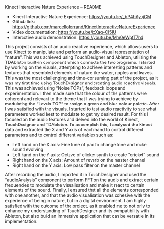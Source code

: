 Kinect Interactive Nature Experience – README
- Kinect Interactive Nature Experience: https://youtu.be/_bP4hAyujCM
- Github link: https://github.com/marcelloferrand/KinectInteractiveNatureExperience
- Video documentation: https://youtu.be/ixXaq-CI5lU
- Interactive audio demonstration: https://youtu.be/Mm0eWptT7h4


This project consists of an audio reactive experience, which allows users to use Kinect to manipulate and perform an audio-visual representation of “nature”.
This was achieved using TouchDesigner and Ableton, utilising the TDAbleton built-in component which connects the two programs.
I started by working on the visuals, attempting to achieve interesting patterns and textures that resembled elements of nature like water, ripples and leaves. This was the most challenging and time-consuming part of the project, as it was my first time using TouchDesigner and creating audio reactive visuals. This was achieved using “Noise TOPs”, feedback loops and experimentation. I then made sure that the colour of the patterns were coherent and relevant to the theme that I was trying to achieve by modulating the “Levels TOP” to assign a green and blue colour palette. 
After I was satisfied with the visuals, I started to test audio reactivity to see what parameters worked best to modulate to get my desired result.
For this I focused on the audio features and delved into the world of Kinect, TouchDesigner and TDAbleton. To accomplish this, I analysed the Kinect data and extracted the X and Y axis of each hand to control different parameters and to control different variables such as:
-	Left hand on the X axis: Fine tune of pad to change tone and make sound evolving
-	Left hand on the Y axis: Octave of clicker synth to create “cricket” sound
-	Right hand on the X axis: Amount of reverb on the master channel
-	Right hand on the Y axis: Low pass filter on the master channel

After recording the audio, I imported it in TouchDesigner and used the “audioAnalysis” component to perform FFT on the audio and extract certain frequencies to modulate the visualisation and make it react to certain elements of the sound.
Finally, I ensured that all the elements corresponded with one another, and that the audio visualisation was cohesive with the experience of being in nature, but in a digital environment. I am highly satisfied with the outcome of the project, as it enabled me to not only to enhance my understanding of TouchDesigner and its compatibility with Ableton, but also build an immersive application that can be versatile in its implementation.
